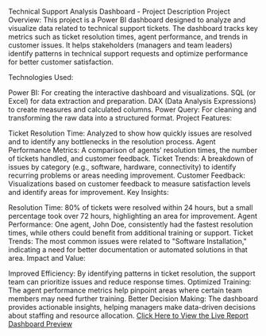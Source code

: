 Technical Support Analysis Dashboard - Project Description
Project Overview:
This project is a Power BI dashboard designed to analyze and visualize data related to technical support tickets. The dashboard tracks key metrics such as ticket resolution times, agent performance, and trends in customer issues. It helps stakeholders (managers and team leaders) identify patterns in technical support requests and optimize performance for better customer satisfaction.

Technologies Used:

Power BI: For creating the interactive dashboard and visualizations.
SQL (or Excel) for data extraction and preparation.
DAX (Data Analysis Expressions) to create measures and calculated columns.
Power Query: For cleaning and transforming the raw data into a structured format.
Project Features:

Ticket Resolution Time: Analyzed to show how quickly issues are resolved and to identify any bottlenecks in the resolution process.
Agent Performance Metrics: A comparison of agents’ resolution times, the number of tickets handled, and customer feedback.
Ticket Trends: A breakdown of issues by category (e.g., software, hardware, connectivity) to identify recurring problems or areas needing improvement.
Customer Feedback: Visualizations based on customer feedback to measure satisfaction levels and identify areas for improvement.
Key Insights:

Resolution Time: 80% of tickets were resolved within 24 hours, but a small percentage took over 72 hours, highlighting an area for improvement.
Agent Performance: One agent, John Doe, consistently had the fastest resolution times, while others could benefit from additional training or support.
Ticket Trends: The most common issues were related to "Software Installation," indicating a need for better documentation or automated solutions in that area.
Impact and Value:

Improved Efficiency: By identifying patterns in ticket resolution, the support team can prioritize issues and reduce response times.
Optimized Training: The agent performance metrics help pinpoint areas where certain team members may need further training.
Better Decision Making: The dashboard provides actionable insights, helping managers make data-driven decisions about staffing and resource allocation.
[Click Here to View the Live Report](https://app.powerbi.com/reportEmbed?reportId=6863ca3c-e350-40b9-b826-8aaaba26ad18&autoAuth=true&ctid=40567751-c804-4639-ae0e-df4e454e549b)
[Dashboard Preview](https://github.com/ABHISHEKVIMAL1319/Technical-Support-Analysis/blob/main/Technical%20Support.PNG?raw=true)

